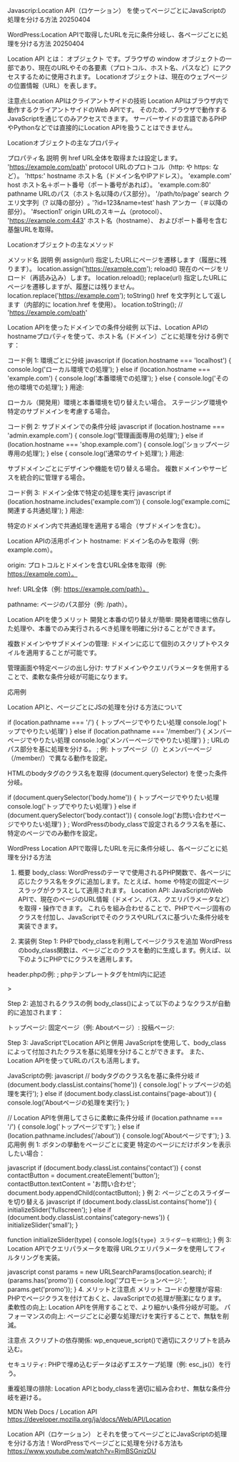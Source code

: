 Javascrip:Location API（ロケーション） を使ってページごとにJavaScriptの処理を分ける方法 20250404

WordPress:Location APIで取得したURLを元に条件分岐し、各ページごとに処理を分ける方法 20250404


Location API とは：
オブジェクト です。ブラウザの window オブジェクトの一部であり、現在のURLやその各要素（プロトコル、ホスト名、パスなど）にアクセスするために使用されます。
Locationオブジェクトは、現在のウェブページの位置情報（URL）を表します。

注意点:Location APIはクライアントサイドの技術
Location APIはブラウザ内で動作するクライアントサイドのWeb APIです。
そのため、ブラウザで動作するJavaScriptを通じてのみアクセスできます。
サーバーサイドの言語であるPHPやPythonなどでは直接的にLocation APIを扱うことはできません。


Locationオブジェクトの主なプロパティ

プロパティ名	            説明	                                    例
href	        URL全体を取得または設定します。	            'https://example.com/path'
protocol	    URLのプロトコル（http: や https: など）。	'https:'
hostname	    ホスト名（ドメイン名やIPアドレス）。	     'example.com'
host	        ホスト名＋ポート番号（ポート番号があれば）。  'example.com:80'
pathname	    URLのパス（ホスト名以降のパス部分）。	     '/path/to/page'
search	        クエリ文字列（? 以降の部分）｡               '?id=123&name=test'
hash	        アンカー（＃以降の部分）。	                '#section1'
origin	        URLのスキーム（protocol）、	               'https://example.com:443'
                ホスト名（hostname）、
                およびポート番号を含む基盤URLを取得。

Locationオブジェクトの主なメソッド

メソッド名	                説明	                                                例
assign(url)	    指定したURLにページを遷移します（履歴に残ります）。	            location.assign('https://example.com');
reload()	    現在のページをリロード（再読み込み）します。	                location.reload();
replace(url)	指定したURLにページを遷移しますが、履歴には残りません。	         location.replace('https://example.com');
toString()	    href を文字列として返します（内部的に location.href を使用）。	location.toString(); // 'https://example.com/path'


Location APIを使ったドメインでの条件分岐例
以下は、Location APIのhostnameプロパティを使って、ホスト名（ドメイン）ごとに処理を分ける例です：

コード例 1: 環境ごとに分岐
javascript
if (location.hostname === 'localhost') {
    console.log('ローカル環境での処理');
} else if (location.hostname === 'example.com') {
    console.log('本番環境での処理');
} else {
    console.log('その他の環境での処理');
}
用途:

ローカル（開発用）環境と本番環境を切り替えたい場合。
ステージング環境や特定のサブドメインを考慮する場合。


コード例 2: サブドメインでの条件分岐
javascript
if (location.hostname === 'admin.example.com') {
    console.log('管理画面専用の処理');
} else if (location.hostname === 'shop.example.com') {
    console.log('ショップページ専用の処理');
} else {
    console.log('通常のサイト処理');
}
用途:

サブドメインごとにデザインや機能を切り替える場合。
複数ドメインやサービスを統合的に管理する場合。

コード例 3: ドメイン全体で特定の処理を実行
javascript
if (location.hostname.includes('example.com')) {
    console.log('example.comに関連する共通処理');
}
用途:

特定のドメイン内で共通処理を適用する場合（サブドメインを含む）。


Location APIの活用ポイント
hostname: ドメイン名のみを取得（例: example.com）。

origin: プロトコルとドメインを含むURL全体を取得（例: https://example.com）。

href: URL全体（例: https://example.com/path）。

pathname: ページのパス部分（例: /path）。


Location APIを使うメリット
開発と本番の切り替えが簡単: 開発者環境に依存した処理や、本番でのみ実行されるべき処理を明確に分けることができます。

複数ドメインやサブドメインの管理: ドメインに応じて個別のスクリプトやスタイルを適用することが可能です。

管理画面や特定ページの出し分け: サブドメインやクエリパラメータを併用することで、柔軟な条件分岐が可能になります。



応用例

Location APIと、ページごとにJSの処理を分ける方法について

if (location.pathname === '/') {
    トップページでやりたい処理
    console.log('トップでやりたい処理')
} else if (location.pathname === '/member/') {
    メンバーページでやりたい処理
    console.log('メンバーページでやりたい処理')
}
; URLのパス部分を基に処理を分ける。
; 例: トップページ（/）とメンバーページ（/member/）で異なる動作を設定。

HTMLのbodyタグのクラス名を取得 (document.querySelector) を使った条件分岐。

if (document.querySelector('body.home')) {
    トップページでやりたい処理
    console.log('トップでやりたい処理')
} else if (document.querySelector('body.contact')) {
    console.log('お問い合わせページでやりたい処理')
}
; WordPressのbody_classで設定されるクラス名を基に、特定のページでのみ動作を設定。






WordPress
Location APIで取得したURLを元に条件分岐し、各ページごとに処理を分ける方法

1. 概要
body_class: WordPressのテーマで使用されるPHP関数で、各ページに応じたクラス名を<body>タグに追加します。たとえば、home や特定の固定ページスラッグがクラスとして適用されます。
Location API: JavaScriptのWeb APIで、現在のページのURL情報（ドメイン、パス、クエリパラメータなど）を取得・操作できます。
これらを組み合わせることで、PHPでページ固有のクラスを付加し、JavaScriptでそのクラスやURLパスに基づいた条件分岐を実装できます。

2. 実装例
Step 1: PHPでbody_classを利用してページクラスを追加
WordPressのbody_class関数は、ページごとのクラスを動的に生成します。例えば、以下のようにPHPで<body>にクラスを適用します。

header.phpの例:
; phpテンプレートタグをhtml内に記述
<body <?php body_class(); ?>>

Step 2: 追加されるクラスの例
body_class()によって以下のようなクラスが自動的に追加されます：

トップページ: <body class="home">
固定ページ（例: Aboutページ）: <body class="page-about">
投稿ページ: <body class="single-post">

Step 3: JavaScriptでLocation APIと併用
JavaScriptを使用して、body_classによって付加されたクラスを基に処理を分けることができます。
また、Location APIを使ってURLのパスも活用します。

JavaScriptの例:
javascript
// bodyタグのクラス名を基に条件分岐
if (document.body.classList.contains('home')) {
    console.log('トップページの処理を実行');
} else if (document.body.classList.contains('page-about')) {
    console.log('Aboutページの処理を実行');
}

// Location APIを併用してさらに柔軟に条件分岐
if (location.pathname === '/') {
    console.log('トップページです');
} else if (location.pathname.includes('/about')) {
    console.log('Aboutページです');
}
3. 応用例
例 1: ボタンの挙動をページごとに変更
特定のページにだけボタンを表示したい場合：

javascript
if (document.body.classList.contains('contact')) {
    const contactButton = document.createElement('button');
    contactButton.textContent = 'お問い合わせ';
    document.body.appendChild(contactButton);
}
例 2: ページごとのスライダーを切り替える
javascript
if (document.body.classList.contains('home')) {
    initializeSlider('fullscreen');
} else if (document.body.classList.contains('category-news')) {
    initializeSlider('small');
}

function initializeSlider(type) {
    console.log(`${type} スライダーを初期化`);
}
例 3: Location APIでクエリパラメータを取得
URLクエリパラメータを使用してフィルタリングを実装。

javascript
const params = new URLSearchParams(location.search);
if (params.has('promo')) {
    console.log('プロモーションページ: ', params.get('promo'));
}
4. メリットと注意点
メリット
コードの整理が容易: PHPでページクラスを付けておくと、JavaScriptでの処理が簡潔になります。
柔軟性の向上: Location APIを併用することで、より細かい条件分岐が可能。
パフォーマンスの向上: ページごとに必要な処理だけを実行することで、無駄を削減。

注意点
スクリプトの依存関係: wp_enqueue_script()で適切にスクリプトを読み込む。

セキュリティ: PHPで埋め込むデータは必ずエスケープ処理（例: esc_js()）を行う。

重複処理の排除: Location APIとbody_classを適切に組み合わせ、無駄な条件分岐を避ける。



MDN Web Docs / Location API
https://developer.mozilla.org/ja/docs/Web/API/Location

Location API（ロケーション） とそれを使ってページごとにJavaScriptの処理を分ける方法！WordPressでページごとに処理を分ける方法も
https://www.youtube.com/watch?v=RjmBSGnizDU